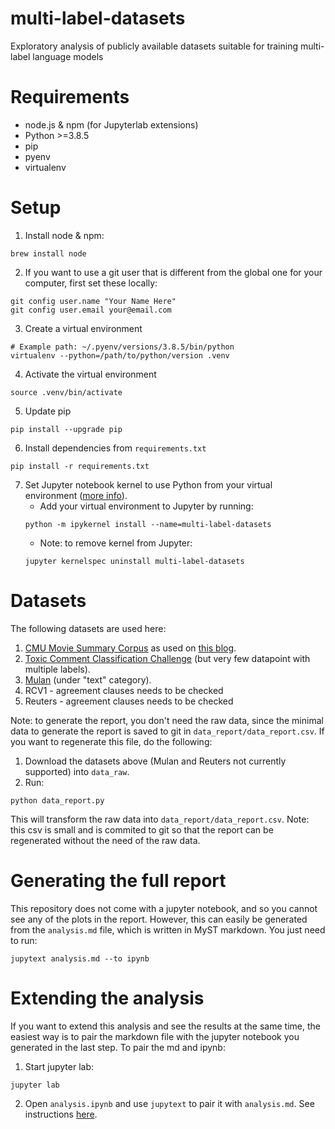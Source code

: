 # multi-label-datasets
Exploratory analysis of publicly available datasets suitable for training multi-label language models

# Requirements
* node.js & npm (for Jupyterlab extensions)
* Python >=3.8.5
* pip
* pyenv
* virtualenv

# Setup
1. Install node & npm:
```
brew install node
```
2. If you want to use a git user that is different from the global one for your computer, first set
these locally:
```
git config user.name "Your Name Here"
git config user.email your@email.com
```
3. Create a virtual environment
```
# Example path: ~/.pyenv/versions/3.8.5/bin/python
virtualenv --python=/path/to/python/version .venv
```
4. Activate the virtual environment
```
source .venv/bin/activate
```
5. Update pip
```
pip install --upgrade pip
```
6. Install dependencies from `requirements.txt`
```
pip install -r requirements.txt
```
7. Set Jupyter notebook kernel to use Python from your virtual environment ([more info](https://janakiev.com/blog/jupyter-virtual-envs/)).
    * Add your virtual environment to Jupyter by running:
    ```
    python -m ipykernel install --name=multi-label-datasets
    ```
    * Note: to remove kernel from Jupyter:
    ```
    jupyter kernelspec uninstall multi-label-datasets
    ```

# Datasets
The following datasets are used here:
1. [CMU Movie Summary Corpus](http://www.cs.cmu.edu/~ark/personas/) as used on [this blog](https://towardsdatascience.com/multi-label-text-classification-5c505fdedca8).
2. [Toxic Comment Classification Challenge](https://www.kaggle.com/c/jigsaw-toxic-comment-classification-challenge) (but very few datapoint with multiple labels).
3. [Mulan](http://mulan.sourceforge.net/datasets-mlc.html) (under "text" category).
4. RCV1 - agreement clauses needs to be checked
5. Reuters - agreement clauses needs to be checked

Note: to generate the report, you don't need the raw data, since the minimal data to generate the report is saved to git in `data_report/data_report.csv`. If you want to regenerate this file, do the following:
1. Download the datasets above (Mulan and Reuters not currently supported) into `data_raw`.
2. Run:
```
python data_report.py
```
This will transform the raw data into `data_report/data_report.csv`. Note: this csv is small and is commited to git so that the report can be regenerated without the need of the raw data.

# Generating the full report
This repository does not come with a jupyter notebook, and so you cannot see any of the plots in the report. However, this can easily be generated from the `analysis.md` file, which is written in MyST markdown. You just need to run:
```
jupytext analysis.md --to ipynb
```

# Extending the analysis
If you want to extend this analysis and see the results at the same time, the easiest way is to pair the markdown file with the jupyter notebook you generated in the last step. To pair the md and ipynb:

1. Start jupyter lab:
```
jupyter lab
```
2. Open `analysis.ipynb` and use `jupytext` to pair it with `analysis.md`. See instructions [here](https://jupytext.readthedocs.io/en/latest/paired-notebooks.html).
